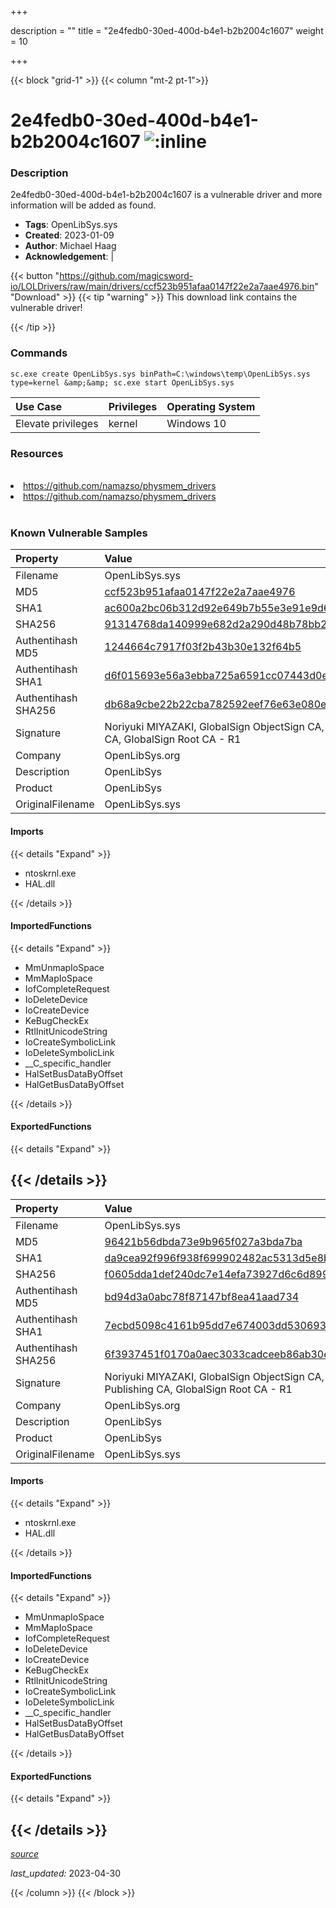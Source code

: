 +++

description = ""
title = "2e4fedb0-30ed-400d-b4e1-b2b2004c1607"
weight = 10

+++


{{< block "grid-1" >}}
{{< column "mt-2 pt-1">}}


# 2e4fedb0-30ed-400d-b4e1-b2b2004c1607 ![:inline](/images/twitter_verified.png) 


### Description

2e4fedb0-30ed-400d-b4e1-b2b2004c1607 is a vulnerable driver and more information will be added as found.
- **Tags**: OpenLibSys.sys
- **Created**: 2023-01-09
- **Author**: Michael Haag
- **Acknowledgement**:  | [](https://twitter.com/)

{{< button "https://github.com/magicsword-io/LOLDrivers/raw/main/drivers/ccf523b951afaa0147f22e2a7aae4976.bin" "Download" >}}
{{< tip "warning" >}}
This download link contains the vulnerable driver!

{{< /tip >}}

### Commands

```
sc.exe create OpenLibSys.sys binPath=C:\windows\temp\OpenLibSys.sys type=kernel &amp;&amp; sc.exe start OpenLibSys.sys
```

| Use Case | Privileges | Operating System | 
|:---- | ---- | ---- |
| Elevate privileges | kernel | Windows 10 |

### Resources
<br>
<li><a href=" https://github.com/namazso/physmem_drivers"> https://github.com/namazso/physmem_drivers</a></li>
<li><a href="https://github.com/namazso/physmem_drivers">https://github.com/namazso/physmem_drivers</a></li>
<br>

### Known Vulnerable Samples

| Property           | Value |
|:-------------------|:------|
| Filename           | OpenLibSys.sys |
| MD5                | [ccf523b951afaa0147f22e2a7aae4976](https://www.virustotal.com/gui/file/ccf523b951afaa0147f22e2a7aae4976) |
| SHA1               | [ac600a2bc06b312d92e649b7b55e3e91e9d63451](https://www.virustotal.com/gui/file/ac600a2bc06b312d92e649b7b55e3e91e9d63451) |
| SHA256             | [91314768da140999e682d2a290d48b78bb25a35525ea12c1b1f9634d14602b2c](https://www.virustotal.com/gui/file/91314768da140999e682d2a290d48b78bb25a35525ea12c1b1f9634d14602b2c) |
| Authentihash MD5   | [1244664c7917f03f2b43b30e132f64b5](https://www.virustotal.com/gui/search/authentihash%253A1244664c7917f03f2b43b30e132f64b5) |
| Authentihash SHA1  | [d6f015693e56a3ebba725a6591cc07443d0e1661](https://www.virustotal.com/gui/search/authentihash%253Ad6f015693e56a3ebba725a6591cc07443d0e1661) |
| Authentihash SHA256| [db68a9cbe22b22cba782592eef76e63e080ee8d30943be6da694701f44b6c33e](https://www.virustotal.com/gui/search/authentihash%253Adb68a9cbe22b22cba782592eef76e63e080ee8d30943be6da694701f44b6c33e) |
| Signature         | Noriyuki MIYAZAKI, GlobalSign ObjectSign CA, GlobalSign Primary Object Publishing CA, GlobalSign Root CA - R1   |
| Company           | OpenLibSys.org |
| Description       | OpenLibSys |
| Product           | OpenLibSys |
| OriginalFilename  | OpenLibSys.sys |


#### Imports
{{< details "Expand" >}}
* ntoskrnl.exe
* HAL.dll

{{< /details >}}
#### ImportedFunctions
{{< details "Expand" >}}
* MmUnmapIoSpace
* MmMapIoSpace
* IofCompleteRequest
* IoDeleteDevice
* IoCreateDevice
* KeBugCheckEx
* RtlInitUnicodeString
* IoCreateSymbolicLink
* IoDeleteSymbolicLink
* __C_specific_handler
* HalSetBusDataByOffset
* HalGetBusDataByOffset

{{< /details >}}
#### ExportedFunctions
{{< details "Expand" >}}

{{< /details >}}
-----
| Property           | Value |
|:-------------------|:------|
| Filename           | OpenLibSys.sys |
| MD5                | [96421b56dbda73e9b965f027a3bda7ba](https://www.virustotal.com/gui/file/96421b56dbda73e9b965f027a3bda7ba) |
| SHA1               | [da9cea92f996f938f699902482ac5313d5e8b28e](https://www.virustotal.com/gui/file/da9cea92f996f938f699902482ac5313d5e8b28e) |
| SHA256             | [f0605dda1def240dc7e14efa73927d6c6d89988c01ea8647b671667b2b167008](https://www.virustotal.com/gui/file/f0605dda1def240dc7e14efa73927d6c6d89988c01ea8647b671667b2b167008) |
| Authentihash MD5   | [bd94d3a0abc78f87147bf8ea41aad734](https://www.virustotal.com/gui/search/authentihash%253Abd94d3a0abc78f87147bf8ea41aad734) |
| Authentihash SHA1  | [7ecbd5098c4161b95dd7e674003dd53069374f3e](https://www.virustotal.com/gui/search/authentihash%253A7ecbd5098c4161b95dd7e674003dd53069374f3e) |
| Authentihash SHA256| [6f3937451f0170a0aec3033cadceeb86ab30ee3c67add3926e116ccc20c0d9a7](https://www.virustotal.com/gui/search/authentihash%253A6f3937451f0170a0aec3033cadceeb86ab30ee3c67add3926e116ccc20c0d9a7) |
| Signature         | Noriyuki MIYAZAKI, GlobalSign ObjectSign CA, GlobalSign Primary Object Publishing CA, GlobalSign Root CA - R1   |
| Company           | OpenLibSys.org |
| Description       | OpenLibSys |
| Product           | OpenLibSys |
| OriginalFilename  | OpenLibSys.sys |


#### Imports
{{< details "Expand" >}}
* ntoskrnl.exe
* HAL.dll

{{< /details >}}
#### ImportedFunctions
{{< details "Expand" >}}
* MmUnmapIoSpace
* MmMapIoSpace
* IofCompleteRequest
* IoDeleteDevice
* IoCreateDevice
* KeBugCheckEx
* RtlInitUnicodeString
* IoCreateSymbolicLink
* IoDeleteSymbolicLink
* __C_specific_handler
* HalSetBusDataByOffset
* HalGetBusDataByOffset

{{< /details >}}
#### ExportedFunctions
{{< details "Expand" >}}

{{< /details >}}
-----



[*source*](https://github.com/magicsword-io/LOLDrivers/tree/main/yaml/2e4fedb0-30ed-400d-b4e1-b2b2004c1607.yaml)

*last_updated:* 2023-04-30








{{< /column >}}
{{< /block >}}
